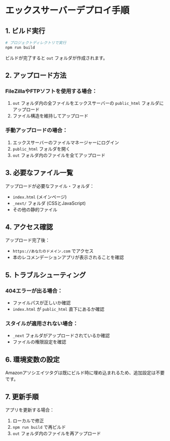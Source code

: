# エックスサーバーデプロイ手順

## 1. ビルド実行

```bash
# プロジェクトディレクトリで実行
npm run build
```

ビルドが完了すると `out` フォルダが作成されます。

## 2. アップロード方法

### FileZillaやFTPソフトを使用する場合：
1. `out` フォルダ内の全ファイルをエックスサーバーの `public_html` フォルダにアップロード
2. ファイル構造を維持してアップロード

### 手動アップロードの場合：
1. エックスサーバーのファイルマネージャーにログイン
2. `public_html` フォルダを開く
3. `out` フォルダ内のファイルを全てアップロード

## 3. 必要なファイル一覧

アップロードが必要なファイル・フォルダ：
- `index.html` (メインページ)
- `_next/` フォルダ (CSSとJavaScript)
- その他の静的ファイル

## 4. アクセス確認

アップロード完了後：
- `https://あなたのドメイン.com` でアクセス
- 本のレコメンデーションアプリが表示されることを確認

## 5. トラブルシューティング

### 404エラーが出る場合：
- ファイルパスが正しいか確認
- `index.html` が `public_html` 直下にあるか確認

### スタイルが適用されない場合：
- `_next` フォルダがアップロードされているか確認
- ファイルの権限設定を確認

## 6. 環境変数の設定

Amazonアソシエイツタグは既にビルド時に埋め込まれるため、追加設定は不要です。

## 7. 更新手順

アプリを更新する場合：
1. ローカルで修正
2. `npm run build` で再ビルド
3. `out` フォルダ内のファイルを再アップロード